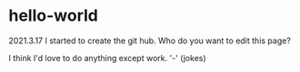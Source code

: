 # hello-world
2021.3.17 I started to create the git hub.
Who do you want to edit this page?

I think I'd love to do anything except work. '-' (jokes)

